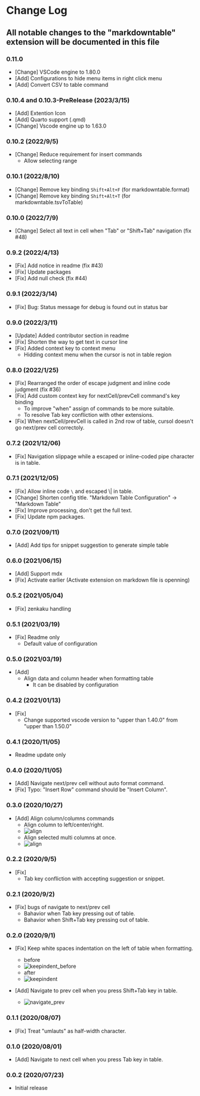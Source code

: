 # Change Log

## All notable changes to the "markdowntable" extension will be documented in this file

### 0.11.0

- [Change] VSCode engine to 1.80.0
- [Add] Configurations to hide menu items in right click menu
- [Add] Convert CSV to table command

### 0.10.4 and 0.10.3-PreRelease  (2023/3/15)

- [Add] Extention Icon
- [Add] Quarto support (.qmd)
- [Change] Vscode engine up to 1.63.0

### 0.10.2 (2022/9/5)

- [Change] Reduce requirement for insert commands
    - Allow selecting range

### 0.10.1 (2022/8/10)

- [Change] Remove key binding `Shift+Alt+F` (for markdowntable.format)
- [Change] Remove key binding `Shift+Alt+T` (for markdowntable.tsvToTable)

### 0.10.0 (2022/7/9)

- [Change] Select all text in cell when "Tab" or "Shift+Tab" navigation (fix #48)

### 0.9.2 (2022/4/13)

- [Fix] Add notice in readme (fix #43)
- [Fix] Update packages
- [Fix] Add null check (fix #44)

### 0.9.1 (2022/3/14)

- [Fix] Bug: Status message for debug is found out in status bar

### 0.9.0 (2022/3/11)

- [Update] Added contributor section in readme
- [Fix] Shorten the way to get text in cursor line
- [Fix] Added context key to context menu
    - Hidding context menu when the cursor is not in table region

### 0.8.0 (2022/1/25)

- [Fix] Rearranged the order of escape judgment and inline code judgment (fix #36)
- [Fix] Add custom context key for nextCell/prevCell command's key binding
    - To improve "when" assign of commands to be more suitable.
    - To resolve Tab key confliction with other extensions.
- [Fix] When nextCell/prevCell is called in 2nd row of table, cursol doesn't go next/prev cell correctoly.

### 0.7.2 (2021/12/06)

- [Fix] Navigation slippage while a escaped or inline-coded pipe character is in table.

### 0.7.1 (2021/12/05)

- [Fix] Allow inline code `\` and escaped \\\| in table.
- [Change] Shorten config title. "Markdown Table Configuration" -> "Markdown Table"
- [Fix] Improve processing, don't get the full text.
- [Fix] Update npm packages.

### 0.7.0 (2021/09/11)

- [Add] Add tips for snippet suggestion to generate simple table

### 0.6.0 (2021/06/15)

- [Add] Support mdx
- [Fix] Activate earlier (Activate extension on markdown file is openning)

### 0.5.2 (2021/05/04)

- [Fix] zenkaku handling

### 0.5.1 (2021/03/19)

- [Fix] Readme only
    - Default value of configuration

### 0.5.0 (2021/03/19)

- [Add]
    - Align data and column header when formatting table
        - It can be disabled by configuration

### 0.4.2 (2021/01/13)

- [Fix]
    - Change supported vscode version to "upper than 1.40.0" from "upper than 1.50.0"

### 0.4.1 (2020/11/05)

- Readme update only

### 0.4.0 (2020/11/05)

- [Add] Navigate next/prev cell without auto format command.
- [Fix] Typo: "Insert Row" command should be "Insert Column".

### 0.3.0 (2020/10/27)

- [Add] Align column/columns commands
    - Align column to left/center/right.
    - ![align](images/align_column.gif)
    - Align selected multi columns at once.
    - ![align](images/align_columns_at_once.gif)

### 0.2.2 (2020/9/5)

- [Fix]
    - Tab key confliction with accepting suggestion or snippet.

### 0.2.1 (2020/9/2)

- [Fix] bugs of navigate to next/prev cell
    - Bahavior when Tab key pressing out of table.
    - Bahavior when Shift+Tab key pressing out of table.

### 0.2.0 (2020/9/1)

- [Fix] Keep white spaces indentation on the left of table when formatting.
    - before
    - ![keepindent_before](images/keep_indent_before.gif)
    - after
    - ![keepindent](images/keep_indent.gif)

- [Add] Navigate to prev cell when you press Shift+Tab key in table.
    - ![navigate_prev](images/navigate_prev_cell.gif)

### 0.1.1 (2020/08/07)

- [Fix] Treat "umlauts" as half-width character.

### 0.1.0 (2020/08/01)

- [Add] Navigate to next cell when you press Tab key in table.

### 0.0.2 (2020/07/23)

- Initial release
